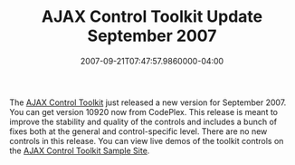 ﻿---
title: AJAX Control Toolkit Update September 2007
date: "2007-09-21T07:47:57.9860000-04:00"
description: The AJAX Control Toolkit just released a new version for September 2007. You can get version 10920 now from CodePlex.
featuredImage: img/ajax-control-toolkit-update-september-2007-featured.png
---

The [AJAX Control Toolkit](http://www.codeplex.com/AtlasControlToolkit) just released a new version for September 2007. You can get version 10920 now from CodePlex. This release is meant to improve the stability and quality of the controls and includes a bunch of fixes both at the general and control-specific level. There are no new controls in this release. You can view live demos of the toolkit controls on the [AJAX Control Toolkit Sample Site](http://asp.net/ajax/ajaxcontroltoolkit/samples).

